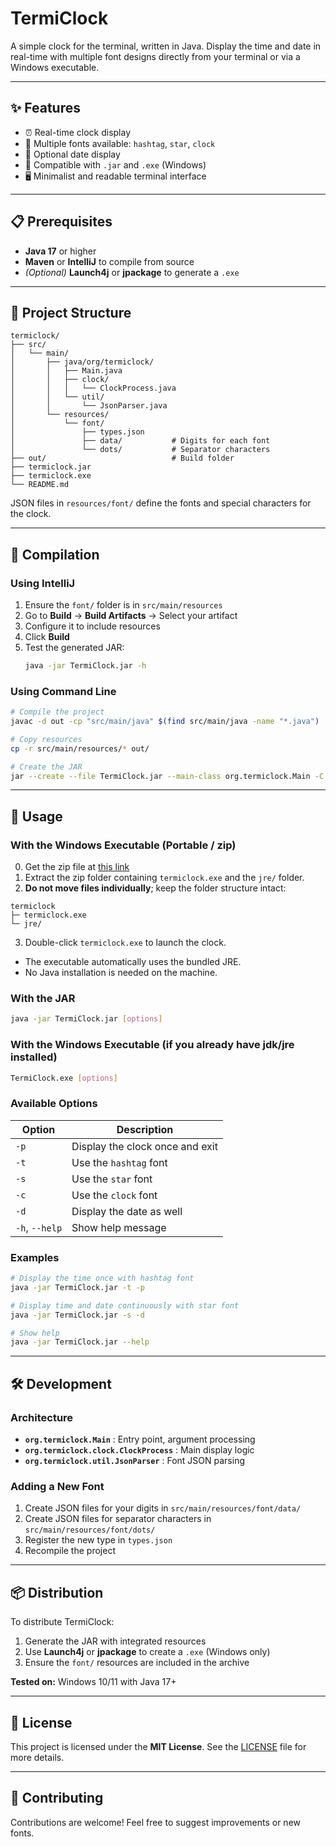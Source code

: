 # TermiClock

A simple clock for the terminal, written in Java. Display the time and date in real-time with multiple font designs directly from your terminal or via a Windows executable.

---

## ✨ Features

- ⏰ Real-time clock display
- 🎨 Multiple fonts available: `hashtag`, `star`, `clock`
- 📅 Optional date display
- 💾 Compatible with `.jar` and `.exe` (Windows)
- 🖥️ Minimalist and readable terminal interface

---

## 📋 Prerequisites

- **Java 17** or higher
- **Maven** or **IntelliJ** to compile from source
- *(Optional)* **Launch4j** or **jpackage** to generate a `.exe`

---

## 📁 Project Structure

```
termiclock/
├── src/
│   └── main/
│       ├── java/org/termiclock/
│       │   ├── Main.java
│       │   ├── clock/
│       │   │   └── ClockProcess.java
│       │   └── util/
│       │       └── JsonParser.java
│       └── resources/
│           └── font/
│               ├── types.json
│               ├── data/           # Digits for each font
│               └── dots/           # Separator characters
├── out/                            # Build folder
├── termiclock.jar
├── termiclock.exe
└── README.md
```

JSON files in `resources/font/` define the fonts and special characters for the clock.

---

## 🔨 Compilation

### Using IntelliJ

1. Ensure the `font/` folder is in `src/main/resources`
2. Go to **Build** → **Build Artifacts** → Select your artifact
3. Configure it to include resources
4. Click **Build**
5. Test the generated JAR:
   ```bash
   java -jar TermiClock.jar -h
   ```

### Using Command Line

```bash
# Compile the project
javac -d out -cp "src/main/java" $(find src/main/java -name "*.java")

# Copy resources
cp -r src/main/resources/* out/

# Create the JAR
jar --create --file TermiClock.jar --main-class org.termiclock.Main -C out .
```

---

## 🚀 Usage

### With the Windows Executable (Portable / zip)
0. Get the zip file at  [this link](https://drive.google.com/file/d/1MDriizUK-VTr-l-YGkDKGT-HrCqqU-mS/view?usp=sharing)
1. Extract the zip folder containing `termiclock.exe` and the `jre/` folder.
2. **Do not move files individually**; keep the folder structure intact:

```
termiclock
├─ termiclock.exe
└─ jre/
```
3. Double-click `termiclock.exe` to launch the clock.  
- The executable automatically uses the bundled JRE.  
- No Java installation is needed on the machine.

### With the JAR

```bash
java -jar TermiClock.jar [options]
```

### With the Windows Executable (if you already have jdk/jre installed)

```bash
TermiClock.exe [options]
```

### Available Options

| Option | Description |
|--------|-------------|
| `-p` | Display the clock once and exit |
| `-t` | Use the `hashtag` font |
| `-s` | Use the `star` font |
| `-c` | Use the `clock` font |
| `-d` | Display the date as well |
| `-h`, `--help` | Show help message |

### Examples

```bash
# Display the time once with hashtag font
java -jar TermiClock.jar -t -p

# Display time and date continuously with star font
java -jar TermiClock.jar -s -d

# Show help
java -jar TermiClock.jar --help
```

---

## 🛠️ Development

### Architecture

- **`org.termiclock.Main`** : Entry point, argument processing
- **`org.termiclock.clock.ClockProcess`** : Main display logic
- **`org.termiclock.util.JsonParser`** : Font JSON parsing

### Adding a New Font

1. Create JSON files for your digits in `src/main/resources/font/data/`
2. Create JSON files for separator characters in `src/main/resources/font/dots/`
3. Register the new type in `types.json`
4. Recompile the project

---

## 📦 Distribution

To distribute TermiClock:

1. Generate the JAR with integrated resources
2. Use **Launch4j** or **jpackage** to create a `.exe` (Windows only)
3. Ensure the `font/` resources are included in the archive

**Tested on:** Windows 10/11 with Java 17+

---

## 📝 License

This project is licensed under the **MIT License**. See the [LICENSE](LICENSE) file for more details.

---

## 🤝 Contributing

Contributions are welcome! Feel free to suggest improvements or new fonts.